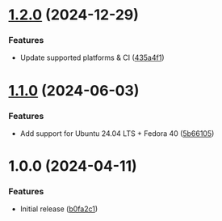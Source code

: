 # [1.2.0](https://github.com/de-it-krachten/ansible-role-zsh/compare/v1.1.0...v1.2.0) (2024-12-29)


### Features

* Update supported platforms & CI ([435a4f1](https://github.com/de-it-krachten/ansible-role-zsh/commit/435a4f1a884c4b5bc7d8c28901f9df844829dc8a))

# [1.1.0](https://github.com/de-it-krachten/ansible-role-zsh/compare/v1.0.0...v1.1.0) (2024-06-03)


### Features

* Add support for Ubuntu 24.04 LTS + Fedora 40 ([5b66105](https://github.com/de-it-krachten/ansible-role-zsh/commit/5b661056bba414eaee85510af6744405812aeb6f))

# 1.0.0 (2024-04-11)


### Features

* Initial release ([b0fa2c1](https://github.com/de-it-krachten/ansible-role-zsh/commit/b0fa2c1b9e37e93e26b3911f3e2ecedcb9b84019))
